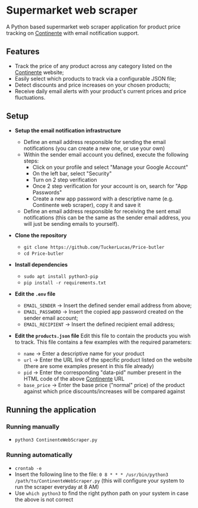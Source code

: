 # Supermarket web scraper

A Python based supermarket web scraper application for product price tracking on [Continente](https://www.continente.pt/) with email notification support.

## Features

* Track the price of any product across any category listed on the [Continente](https://www.continente.pt/) website;
* Easily select which products to track via a configurable JSON file;
* Detect discounts and price increases on your chosen products;
* Receive daily email alerts with your product's current prices and price fluctuations.

## Setup

* **Setup the email notification infrastructure**
  + Define an email address responsible for sending the email notifications (you can create a new one, or use your own)
  + Within the sender email account you defined, execute the following steps:
    * Click on your profile and select "Manage your Google Account"
    * On the left bar, select "Security"
    * Turn on 2 step verification
    * Once 2 step verification for your account is on, search for "App Passwords"
    * Create a new app password with a descriptive name (e.g. Continente web scraper), copy it and save it
  + Define an email address responsible for receiving the sent email notifications (this can be the same as the sender email address, you will just be sending emails to yourself).

* **Clone the repository**
  + ```git clone https://github.com/TuckerLucas/Price-butler```
  + ```cd Price-butler```
 
* **Install dependencies**
  + ```sudo apt install python3-pip```
  + ```pip install -r requirements.txt```

* **Edit the ```.env``` file**
  + ```EMAIL_SENDER``` -> Insert the defined sender email address from above;
  + ```EMAIL_PASSWORD``` -> Insert the copied app password created on the sender email account;
  + ```EMAIL_RECIPIENT``` -> Insert the defined recipient email address;
 
* **Edit the ```products.json``` file**
  Edit this file to contain the products you wish to track. This file contains a few examples with the required parameters:
  * ```name``` -> Enter a descriptive name for your product
  * ```url``` -> Enter the URL link of the specific product listed on the website (there are some examples present in this file already)
  * ```pid``` -> Enter the corresponding "data-pid" number present in the HTML code of the above [Continente](https://www.continente.pt/) URL
  * ```base_price``` -> Enter the base price ("normal" price) of the product against which price discounts/increases will be compared against

## Running the application

  ### Running manually
  + ```python3 ContinenteWebScraper.py```

  ### Running automatically
  + ```crontab -e```
  + Insert the following line to the file: ```0 8 * * * /usr/bin/python3 /path/to/ContinenteWebScraper.py``` (this will configure your system to run the scraper everyday at 8 AM)
  + Use ```which python3``` to find the right python path on your system in case the above is not correct
